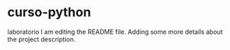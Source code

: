 # curso-python
laboratorio
I am editing the README file. Adding some more details about the project description.
